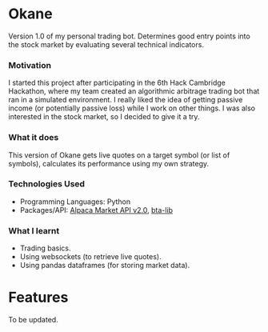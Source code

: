 # Okane
Version 1.0 of my personal trading bot. Determines good entry points into the stock market by evaluating several technical indicators.

### Motivation
I started this project after participating in the 6th Hack Cambridge Hackathon, where my team created an algorithmic arbitrage trading bot that ran in a simulated environment. I really liked the idea of getting passive income (or potentially passive loss) while I work on other things. I was also interested in the stock market, so I decided to give it a try.

### What it does
This version of Okane gets live quotes on a target symbol (or list of symbols), calculates its performance using my own strategy.

### Technologies Used
  - Programming Languages: Python
  - Packages/API: [Alpaca Market API v2.0](https://alpaca.markets), [bta-lib](https://github.com/mementum/bta-lib)

### What I learnt
  - Trading basics.
  - Using websockets (to retrieve live quotes).
  - Using pandas dataframes (for storing market data).
 
# Features
To be updated.
